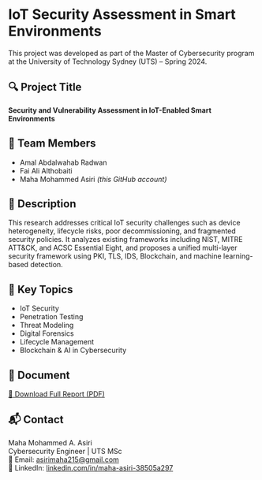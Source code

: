 # IoT Security Assessment in Smart Environments

This project was developed as part of the Master of Cybersecurity program at the University of Technology Sydney (UTS) – Spring 2024.

## 🔍 Project Title
**Security and Vulnerability Assessment in IoT-Enabled Smart Environments**

## 👥 Team Members
- Amal Abdalwahab Radwan  
- Fai Ali Althobaiti  
- Maha Mohammed Asiri *(this GitHub account)*

## 📄 Description
This research addresses critical IoT security challenges such as device heterogeneity, lifecycle risks, poor decommissioning, and fragmented security policies. It analyzes existing frameworks including NIST, MITRE ATT&CK, and ACSC Essential Eight, and proposes a unified multi-layer security framework using PKI, TLS, IDS, Blockchain, and machine learning-based detection.

## 🧠 Key Topics
- IoT Security
- Penetration Testing
- Threat Modeling
- Digital Forensics
- Lifecycle Management
- Blockchain & AI in Cybersecurity

## 📎 Document
[📄 Download Full Report (PDF)](./Research_Report.pdf)

## 📬 Contact
Maha Mohammed A. Asiri  
Cybersecurity Engineer | UTS MSc  
📧 Email: asirimaha215@gmail.com  
🔗 LinkedIn: [linkedin.com/in/maha-asiri-38505a297](https://www.linkedin.com/in/maha-asiri-38505a297)
